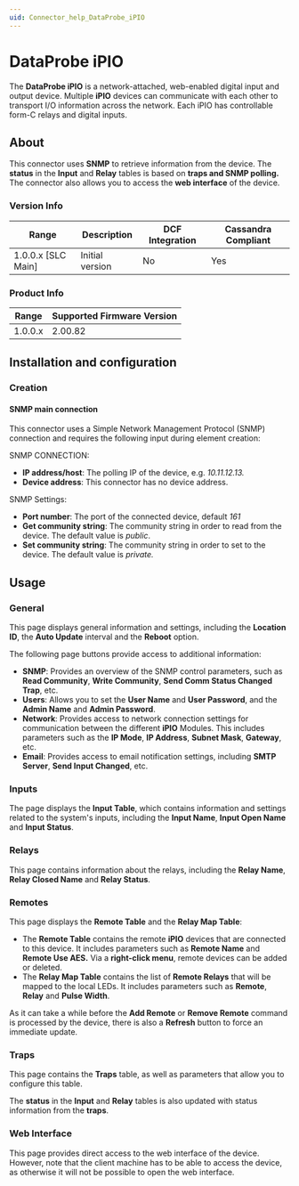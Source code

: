 ```yaml
---
uid: Connector_help_DataProbe_iPIO
---
```


# DataProbe iPIO

The **DataProbe iPIO** is a network-attached, web-enabled digital input and output device. Multiple **iPIO** devices can communicate with each other to transport I/O information across the network. Each iPIO has controllable form-C relays and digital inputs.

## About

This connector uses **SNMP** to retrieve information from the device. The **status** in the **Input** and **Relay** tables is based on **traps and SNMP polling.**
The connector also allows you to access the **web interface** of the device.

### Version Info

| Range | Description | DCF Integration | Cassandra Compliant |
|----------------------|-----------------|---------------------|-------------------------|
| 1.0.0.x [SLC Main]   | Initial version | No                  | Yes                     |

### Product Info

| Range | Supported Firmware Version |
|------------------|-----------------------------|
| 1.0.0.x          | 2.00.82                     |

## Installation and configuration

### Creation

#### SNMP main connection

This connector uses a Simple Network Management Protocol (SNMP) connection and requires the following input during element creation:

SNMP CONNECTION:

- **IP address/host**: The polling IP of the device, e.g. *10.11.12.13.*
- **Device address**: This connector has no device address.

SNMP Settings:

- **Port number**: The port of the connected device, default *161*
- **Get community string**: The community string in order to read from the device. The default value is *public*.
- **Set community string**: The community string in order to set to the device. The default value is *private.*

## Usage

### General

This page displays general information and settings, including the **Location ID**, the **Auto Update** interval and the **Reboot** option.

The following page buttons provide access to additional information:

- **SNMP**: Provides an overview of the SNMP control parameters, such as **Read Community**, **Write Community**, **Send Comm Status Changed Trap**, etc.
- **Users**: Allows you to set the **User Name** and **User Password**, and the **Admin Name** and **Admin Password**.
- **Network**: Provides access to network connection settings for communication between the different **iPIO** Modules. This includes parameters such as the **IP Mode**, **IP Address**, **Subnet Mask**, **Gateway**, etc.
- **Email**: Provides access to email notification settings, including **SMTP Server**, **Send Input Changed**, etc.

### Inputs

The page displays the **Input Table**, which contains information and settings related to the system's inputs, including the **Input Name**, **Input Open Name** and **Input Status**.

### Relays

This page contains information about the relays, including the **Relay Name**, **Relay Closed Name** and **Relay Status**.

### Remotes

This page displays the **Remote Table** and the **Relay Map Table**:

- The **Remote Table** contains the remote **iPIO** devices that are connected to this device. It includes parameters such as **Remote Name** and **Remote Use AES.** Via a **right-click menu**, remote devices can be added or deleted.
- The **Relay Map Table** contains the list of **Remote Relays** that will be mapped to the local LEDs. It includes parameters such as **Remote**, **Relay** and **Pulse Width**.

As it can take a while before the **Add Remote** or **Remove Remote** command is processed by the device, there is also a **Refresh** button to force an immediate update.

### Traps

This page contains the **Traps** table, as well as parameters that allow you to configure this table.

The **status** in the **Input** and **Relay** tables is also updated with status information from the **traps**.

### Web Interface

This page provides direct access to the web interface of the device. However, note that the client machine has to be able to access the device, as otherwise it will not be possible to open the web interface.

